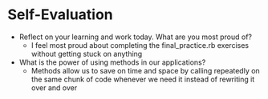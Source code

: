 # Self-Evaluation

- Reflect on your learning and work today. What are you most proud of?
    - I feel most proud about completing the final_practice.rb exercises without getting stuck on anything
- What is the power of using methods in our applications?
    - Methods allow us to save on time and space by calling repeatedly on the same chunk of code whenever we need it instead of rewriting it over and over